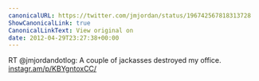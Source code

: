```yaml
---
canonicalURL: https://twitter.com/jmjordan/status/196742567818313728
ShowCanonicalLink: true
CanonicalLinkText: View original on
date: 2012-04-29T23:27:38+00:00
---
```

RT @jmjordandotlog: A couple of jackasses destroyed my office. [instagr.am/p/KBYgntoxCC/](http://instagr.am/p/KBYgntoxCC/)